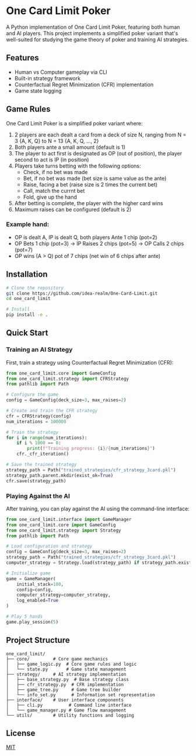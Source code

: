 # One Card Limit Poker

A Python implementation of One Card Limit Poker, featuring both human and AI players. This project implements a simplified poker variant that's well-suited for studying the game theory of poker and training AI strategies.

## Features
- Human vs Computer gameplay via CLI
- Built-in strategy framework
- Counterfactual Regret Minimization (CFR) implementation
- Game state logging

## Game Rules

One Card Limit Poker is a simplified poker variant where:
1. 2 players are each dealt a card from a deck of size N, ranging from N = 3 {A, K, Q} to N = 13 {A, K, Q, ..., 2}
2. Both players ante a small amount (default is 1)
3. The player to act first is designated as OP (out of position), the player second to act is IP (in position)
4. Players take turns betting with the following options:
   - Check, if no bet was made
   - Bet, if no bet was made (bet size is same value as the ante)
   - Raise, facing a bet (raise size is 2 times the current bet)
   - Call, match the currnt bet
   - Fold, give up the hand
5. After betting is complete, the player with the higher card wins
6. Maximum raises can be configured (default is 2)

### Example hand:
- OP is dealt A, IP is dealt Q, both players Ante 1 chip (pot=2)
- OP Bets 1 chip (pot=3) → IP Raises 2 chips (pot=5) → OP Calls 2 chips (pot=7)
- OP wins (A > Q) pot of 7 chips (net win of 6 chips after ante)
  
## Installation

```bash
# Clone the repository
git clone https://github.com/idea-realm/One-Card-Limit.git
cd one_card_limit

# Install
pip install -e .
```

## Quick Start

### Training an AI Strategy

First, train a strategy using Counterfactual Regret Minimization (CFR):

```python
from one_card_limit.core import GameConfig
from one_card_limit.strategy import CFRStrategy
from pathlib import Path

# Configure the game
config = GameConfig(deck_size=3, max_raises=2)

# Create and train the CFR strategy
cfr = CFRStrategy(config)
num_iterations = 100000

# Train the strategy
for i in range(num_iterations):
    if i % 1000 == 0:
        print(f"Training progress: {i}/{num_iterations}")
    cfr._cfr_iteration()

# Save the trained strategy
strategy_path = Path("trained_strategies/cfr_strategy_3card.pkl")
strategy_path.parent.mkdir(exist_ok=True)
cfr.save(strategy_path)
```

### Playing Against the AI

After training, you can play against the AI using the command-line interface:

```python
from one_card_limit.interface import GameManager
from one_card_limit.core import GameConfig
from one_card_limit.strategy import Strategy
from pathlib import Path

# Load configuration and strategy
config = GameConfig(deck_size=3, max_raises=2)
strategy_path = Path("trained_strategies/cfr_strategy_3card.pkl")
computer_strategy = Strategy.load(strategy_path) if strategy_path.exists() else Strategy(config)

# Initialize game
game = GameManager(
    initial_stack=100,
    config=config,
    computer_strategy=computer_strategy,
    log_enabled=True
)

# Play 5 hands
game.play_session(5)
```

## Project Structure
```
one_card_limit/
├── core/         # Core game mechanics
│   ├── game_logic.py  # Core game rules and logic
│   └── state.py       # Game state management
├── strategy/     # AI strategy implementation
│   ├── base_strategy.py  # Base strategy class
│   ├── cfr_strategy.py  # CFR implementation
│   ├── game_tree.py     # Game tree builder
│   └── info_set.py      # Information set representation
├── interface/    # User interface components
│   ├── cli.py          # Command line interface
│   └── game_manager.py # Game flow management
└── utils/        # Utility functions and logging
```

## License
[MIT](https://choosealicense.com/licenses/mit/)

